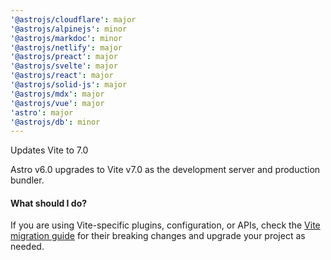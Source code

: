 ```yaml
---
'@astrojs/cloudflare': major
'@astrojs/alpinejs': minor
'@astrojs/markdoc': minor
'@astrojs/netlify': major
'@astrojs/preact': major
'@astrojs/svelte': major
'@astrojs/react': major
'@astrojs/solid-js': major
'@astrojs/mdx': major
'@astrojs/vue': major
'astro': major
'@astrojs/db': minor
---
```


Updates Vite to 7.0

Astro v6.0 upgrades to Vite v7.0 as the development server and production bundler.

#### What should I do?

If you are using Vite-specific plugins, configuration, or APIs, check the [Vite migration guide](https://vite.dev/guide/migration) for their breaking changes and upgrade your project as needed.
